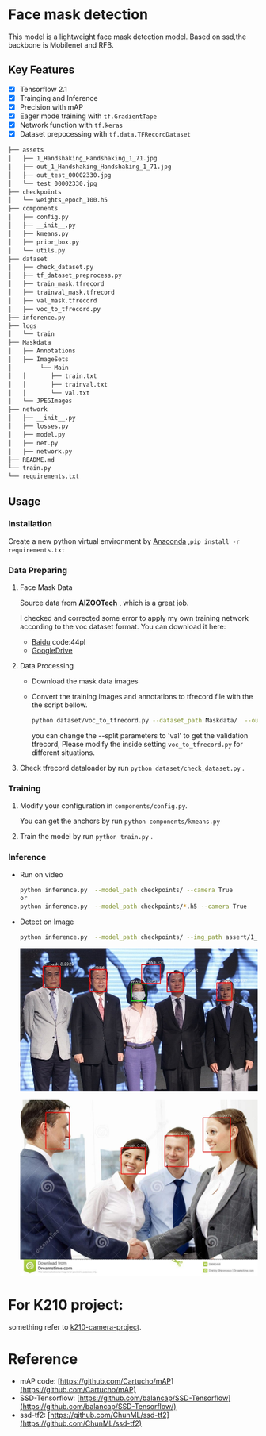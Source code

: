 # Face mask detection


This model is a lightweight face mask detection model. Based on ssd,the backbone is Mobilenet and RFB.
 

## Key Features

- [x] Tensorflow 2.1
- [x] Trainging and Inference
- [x] Precision with mAP
- [x] Eager mode training with `tf.GradientTape`
- [x] Network function with `tf.keras`
- [x] Dataset prepocessing with `tf.data.TFRecordDataset`

```bash
├── assets
│   ├── 1_Handshaking_Handshaking_1_71.jpg
│   ├── out_1_Handshaking_Handshaking_1_71.jpg
│   ├── out_test_00002330.jpg
│   └── test_00002330.jpg
├── checkpoints
│   └── weights_epoch_100.h5
├── components
│   ├── config.py
│   ├── __init__.py
│   ├── kmeans.py
│   ├── prior_box.py
│   └── utils.py
├── dataset
│   ├── check_dataset.py
│   ├── tf_dataset_preprocess.py
│   ├── train_mask.tfrecord
│   ├── trainval_mask.tfrecord
│   ├── val_mask.tfrecord
│   ├── voc_to_tfrecord.py
├── inference.py
├── logs
│   └── train
├── Maskdata
│   ├── Annotations
│   ├── ImageSets
│        └── Main
│   │       ├── train.txt
│   │       ├── trainval.txt
│   │       └── val.txt
│   └── JPEGImages
├── network
│   ├── __init__.py
│   ├── losses.py
│   ├── model.py
│   ├── net.py
│   ├── network.py
├── README.md
└── train.py
└── requirements.txt
```

## Usage

### Installation

Create a new python virtual environment by [Anaconda](https://www.anaconda.com/) ,`pip install -r requirements.txt`

### Data Preparing

1. Face Mask Data

   Source data from  [**AIZOOTech**](https://github.com/AIZOOTech/FaceMaskDetection)  , which is a great job. 

   I checked  and corrected some error to apply my own training network according to the voc dataset format. 
   You can download it here:
   + [Baidu](https://pan.baidu.com/s/1nc-cBNAqPIYYAmtGSFUSmg) code:44pl
   + [GoogleDrive](https://drive.google.com/open?id=1KVoipQ-VsmF3FDil2QiZgJD1_Nnf02XW)

2. Data Processing

   + Download the mask data images 

   + Convert the training images and annotations to tfrecord file with the the script bellow.

     ```bash
     python dataset/voc_to_tfrecord.py --dataset_path Maskdata/  --output_file dataset/train_mask.tfrecord --split train
     ```

     you can change the --split parameters to 'val' to get the validation tfrecord, Please modify the inside setting `voc_to_tfrecord.py` for different situations.

3. Check tfrecord dataloader by run `python dataset/check_dataset.py` .

### Training

1. Modify your configuration in `components/config.py`. 

   You can get the anchors by run `python components/kmeans.py`

2. Train the model by run `python train.py` .

### Inference

+ Run on video

  ```bash
  python inference.py  --model_path checkpoints/ --camera True
  or
  python inference.py  --model_path checkpoints/*.h5 --camera True
  ```

+ Detect on Image

  ```bash
  python inference.py  --model_path checkpoints/ --img_path assert/1_Handshaking_Handshaking_1_71.jpg
  ```

  ![](https://raw.githubusercontent.com/PureHing/face-mask-detection-tf2/master/assets/out_test_00002330.jpg)

  ![](https://raw.githubusercontent.com/PureHing/face-mask-detection-tf2/master/assets/out_1_Handshaking_Handshaking_1_71.jpg)
  

# For K210 project: 
something refer to [k210-camera-project](https://github.com/PureHing/k210-camera-project).
# Reference
+ mAP code: [https://github.com/Cartucho/mAP](https://github.com/Cartucho/mAP)
+ SSD-Tensorflow: [https://github.com/balancap/SSD-Tensorflow](https://github.com/balancap/SSD-Tensorflow/)
+ ssd-tf2: [https://github.com/ChunML/ssd-tf2](https://github.com/ChunML/ssd-tf2)


